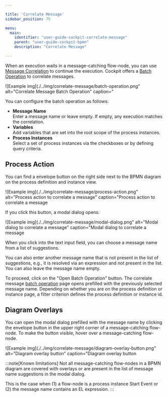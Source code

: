 ```yaml
---

title: 'Correlate Message'
sidebar_position: 75

menu:
  main:
    identifier: "user-guide-cockpit-correlate-message"
    parent: "user-guide-cockpit-bpmn"
    description: "Correlate Message"

---
```


When an execution waits in a message-catching flow-node, you can use [Message Correlation][] to 
continue the execution. Cockpit offers a [Batch Operation][] to correlate messages.

![Example img](./../img/correlate-message/batch-operation.png" alt="Correlate Message Batch Operation" caption="

You can configure the batch operation as follows:

* **Message Name**\
  Enter a message name or leave empty. If empty, any execution matches the correlation.
* **Variables**\
  Add variables that are set into the root scope of the process instances.
* **Process Instances**\
  Select a set of process instances via the checkboxes or by defining query criteria. 

## Process Action

You can find a envelope button on the right side next to the BPMN diagram 
on the process definition and instance view.

![Example img](./../img/correlate-message/process-action.png" alt="Process action to correlate a message" caption="Process action to correlate a message

If you click this button, a modal dialog opens:

![Example img](./../img/correlate-message/modal-dialog.png" alt="Modal dialog to correlate a message" caption="Modal dialog to correlate a message

When you click into the text input field, you can choose a message name from a list of suggestions.

You can also enter another message name that is not present in the list of suggestions, e.g., it is
resolved via an expression and not present in the list. You can also leave the message name empty.

To proceed, click on the "Open Batch Operation" button. The correlate message [batch operation](../webapps/cockpit/batch/batch-operation.md) page
opens prefilled with the previously selected message name. Depending on whether you are on the process 
definition or instance page, a filter criterion defines the process definition or instance id.

## Diagram Overlays

You can open the modal dialog prefilled with the message name by clicking the envelope button
in the upper right corner of a message-catching flow-node. To make the button visible, hover over a 
message-catching flow-node.

![Example img](./../img/correlate-message/diagram-overlay-button.png" alt="Diagram overlay button" caption="Diagram overlay button

:::note[Known limitations]
Not all message-catching flow-nodes in a BPMN diagram are covered with overlays or are present
in the list of message name suggestions in the modal dialog. 

This is the case when (1) a flow-node is a process instance Start Event or (2) the message name contains an EL expression.
:::

[Message Correlation]: ../reference/bpmn20/events/message-events.md#message-api
[Batch Operation]: ../user-guide/process-engine/batch-operations.md#correlate-messages-to-process-instances
